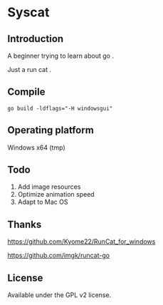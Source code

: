 # Syscat

## Introduction

A beginner trying to learn about go .

Just a run cat .



## Compile

```
go build -ldflags="-H windowsgui"
```



## Operating platform

Windows x64 (tmp)



## Todo

1. Add image resources
2. Optimize animation speed
3. Adapt to Mac OS



## Thanks

https://github.com/Kyome22/RunCat_for_windows

https://github.com/imgk/runcat-go



## License

Available under the GPL v2 license. 